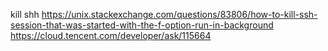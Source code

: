 kill shh
https://unix.stackexchange.com/questions/83806/how-to-kill-ssh-session-that-was-started-with-the-f-option-run-in-background
https://cloud.tencent.com/developer/ask/115664
